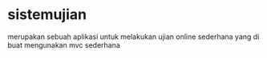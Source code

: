  # sistemujian
 merupakan sebuah aplikasi untuk melakukan ujian online sederhana yang di buat mengunakan mvc sederhana

